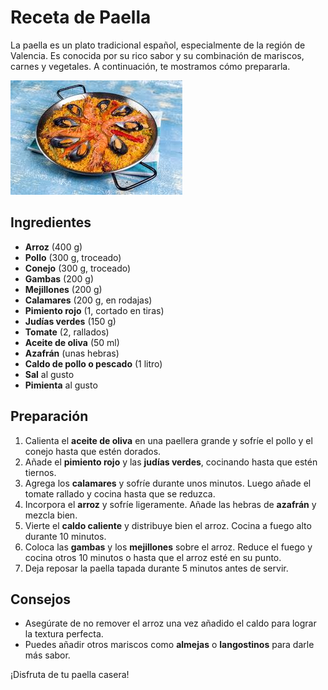 # Receta de Paella

La paella es un plato tradicional español, especialmente de la región de Valencia. Es conocida por su rico sabor y su combinación de mariscos, carnes y vegetales. A continuación, te mostramos cómo prepararla.

![alt text](paella.png)

## Ingredientes

- **Arroz** (400 g)
- **Pollo** (300 g, troceado)
- **Conejo** (300 g, troceado)
- **Gambas** (200 g)
- **Mejillones** (200 g)
- **Calamares** (200 g, en rodajas)
- **Pimiento rojo** (1, cortado en tiras)
- **Judías verdes** (150 g)
- **Tomate** (2, rallados)
- **Aceite de oliva** (50 ml)
- **Azafrán** (unas hebras)
- **Caldo de pollo o pescado** (1 litro)
- **Sal** al gusto
- **Pimienta** al gusto

## Preparación

1. Calienta el **aceite de oliva** en una paellera grande y sofríe el pollo y el conejo hasta que estén dorados.
2. Añade el **pimiento rojo** y las **judías verdes**, cocinando hasta que estén tiernos.
3. Agrega los **calamares** y sofríe durante unos minutos. Luego añade el tomate rallado y cocina hasta que se reduzca.
4. Incorpora el **arroz** y sofríe ligeramente. Añade las hebras de **azafrán** y mezcla bien.
5. Vierte el **caldo caliente** y distribuye bien el arroz. Cocina a fuego alto durante 10 minutos.
6. Coloca las **gambas** y los **mejillones** sobre el arroz. Reduce el fuego y cocina otros 10 minutos o hasta que el arroz esté en su punto.
7. Deja reposar la paella tapada durante 5 minutos antes de servir.

## Consejos

- Asegúrate de no remover el arroz una vez añadido el caldo para lograr la textura perfecta.
- Puedes añadir otros mariscos como **almejas** o **langostinos** para darle más sabor.

¡Disfruta de tu paella casera!
